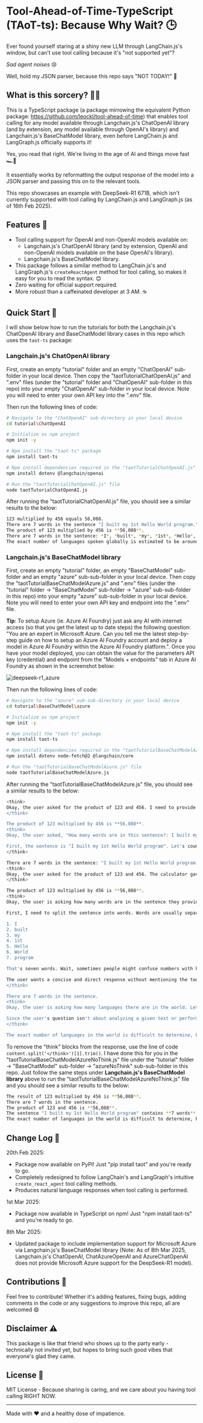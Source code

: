 # Tool-Ahead-of-Time-TypeScript (TAoT-ts): Because Why Wait? 🕒
Ever found yourself staring at a shiny new LLM through LangChain.js's window, but can't use tool calling because it's "not supported yet"? 

*Sad agent noises* 😢

Well, hold my JSON parser, because this repo says "NOT TODAY!" 🦾

## What is this sorcery? 🧙‍♂️

This is a TypeScript package (a package mirrowing the equivalent Python package: https://github.com/leockl/tool-ahead-of-time) that enables tool calling for any model available through Langchain.js's ChatOpenAI library (and by extension, any model available through OpenAI's library) and Langchain.js's BaseChatModel library, even before LangChain.js and LangGraph.js officially supports it! 

Yes, you read that right. We're living in the age of AI and things move fast 🏎️💨

It essentially works by reformatting the output response of the model into a JSON parser and passing this on to the relevant tools.

This repo showcases an example with DeepSeek-R1 671B, which isn't currently supported with tool calling by LangChain.js and LangGraph.js (as of 16th Feb 2025).

## Features 🌟

- Tool calling support for OpenAI and non-OpenAI models available on:
  - Langchain.js's ChatOpenAI library (and by extension, OpenAI and non-OpenAI models available on the base OpenAI's library).
  - Langchain.js's BaseChatModel library.
- This package follows a similar method to LangChain.js's and LangGraph.js's `createReactAgent` method for tool calling, so makes it easy for you to read the syntax. 😊
- Zero waiting for official support required.
- More robust than a caffeinated developer at 3 AM. ☕

## Quick Start 🚀

I will show below how to run the tutorials for both the Langchain.js's ChatOpenAI library and BaseChatModel library cases in this repo which uses the `taot-ts` package:

### Langchain.js's ChatOpenAI library

First, create an empty "tutorial" folder and an empty "ChatOpenAI" sub-folder in your local device. Then copy the "taotTutorialChatOpenAI.js" and ".env" files (under the "tutorial" folder and "ChatOpenAI" sub-folder in this repo) into your empty "ChatOpenAI" sub-folder in your local device. Note you will need to enter your own API key into the ".env" file.

Then run the following lines of code:

```bash
# Navigate to the "ChatOpenAI" sub-directory in your local device
cd tutorial\ChatOpenAI

# Initialize as npm project
npm init -y

# Npm install the "taot-ts" package
npm install taot-ts

# Npm install dependencies required in the "taotTutorialChatOpenAI.js" file
npm install dotenv @langchain/openai

# Run the "taotTutorialChatOpenAI.js" file
node taotTutorialChatOpenAI.js
```

After running the "taotTutorialChatOpenAI.js" file, you should see a similar results to the below:

```bash
123 multiplied by 456 equals 56,088.
There are 7 words in the sentence "I built my 1st Hello World program."
The product of 123 multiplied by 456 is **56,088**.
There are 7 words in the sentence: *I*, *built*, *my*, *1st*, *Hello*, *World*, and *program*.
The exact number of languages spoken globally is estimated to be around 7,000, though this number can vary due to factors like dialect continuums and language endangerment. Ethnologue (2023) currently documents 7,168 living languages.
```

### Langchain.js's BaseChatModel library

First, create an empty "tutorial" folder, an empty "BaseChatModel" sub-folder and an empty "azure" sub-sub-folder in your local device. Then copy the "taotTutorialBaseChatModelAzure.js" and ".env" files (under the "tutorial" folder -> "BaseChatModel" sub-folder -> "azure" sub-sub-folder in this repo) into your empty "azure" sub-sub-folder in your local device. Note you will need to enter your own API key and endpoint into the ".env" file.

**Tip**: To setup Azure (ie. Azure AI Foundry) just ask any AI with internet access (so that you get the latest up to date steps) the following question: "You are an expert in Microsoft Azure. Can you tell me the latest step-by-step guide on how to setup an Azure AI Foundry account and deploy a model in Azure AI Foundry within the Azure AI Foundry platform.". Once you have your model deployed, you can obtain the value for the parameters API key (credential) and endpoint from the "Models + endpoints" tab in Azure AI Foundry as shown in the screenshot below:

![deepseek-r1_azure](https://github.com/user-attachments/assets/40564165-9646-49ac-8ef3-62d85786a240)

Then run the following lines of code:

```bash
# Navigate to the "azure" sub-sub-directory in your local device
cd tutorial\BaseChatModel\azure

# Initialize as npm project
npm init -y

# Npm install the "taot-ts" package
npm install taot-ts

# Npm install dependencies required in the "taotTutorialBaseChatModelAzure.js" file
npm install dotenv node-fetch@2 @langchain/core

# Run the "taotTutorialBaseChatModelAzure.js" file
node taotTutorialBaseChatModelAzure.js
```

After running the "taotTutorialBaseChatModelAzure.js" file, you should see a similar results to the below:

```bash
<think>
Okay, the user asked for the product of 123 and 456. I need to provide a clear answer using the calculator result, which is 56088. The instructions say not to mention the tool used, so I shouldn't refer to a calculator. Just state the result directly. Let me phrase it concisely. Maybe start with "The product of 123 multiplied by 456 is 56,088." That's straightforward and includes the commas for readability. Check if the number is correct: 123*456. Let me do a quick verification. 100*456=45,600, 20*456=9,120, 3*456=1,368. Adding those: 45,600 + 9,120 = 54,720 + 1,368 = 56,088. Yep, that's right. So the answer is correct. Alright, just present the result as the answer without any extra details. That should do it.
</think>

The product of 123 multiplied by 456 is **56,088**.
<think>
Okay, the user asked, "How many words are in this sentence?: I built my 1st Hello World program". The tool result says 7. Let me check that.

First, the sentence is "I built my 1st Hello World program". Let's count the words. "I" is 1, "built" 2, "my" 3, "1st" 4, "Hello" 5, "World" 6, "program" 7. So yeah, that's seven words. The number "1st" counts as a single word even though it's a numeral and a suffix. Similarly, "Hello World" is two separate words. The user might wonder if contractions or numbers affect the count, but standard practice is to count each sequence of characters between spaces as a word. So the answer should be straightforward: "There are 7 words in that sentence."
</think>

There are 7 words in the sentence: "I built my 1st Hello World program."
<think>
Okay, the user asked for the product of 123 and 456. The calculator gave 56,088. I need to answer naturally without mentioning the tool. Let me phrase it simply. Start with the result, maybe state the numbers multiplied equal that. Keep it short and direct. No extra words. Check the numbers again to be sure. Yeah, 123 times 456 is indeed 56,088. Alright, that should do it.
</think>

The product of 123 multiplied by 456 is **56,088**.
<think>
Okay, the user is asking how many words are in the sentence they provided. The sentence is "I built my 1st Hello World program". The tool result says 7 words. Let me check that.

First, I need to split the sentence into words. Words are usually separated by spaces. Let's break it down:

1. I
2. built
3. my
4. 1st
5. Hello
6. World
7. program

That's seven words. Wait, sometimes people might confuse numbers with hyphens or other characters, but "1st" is a single word. "Hello World" here is two separate words because of the space. So yes, the tool is correct.

The user wants a concise and direct response without mentioning the tool. So the answer should just state the number. Maybe like, "There are 7 words in the sentence." That's straightforward and uses the result without extra details.
</think>

There are 7 words in the sentence.
<think>
Okay, the user is asking how many languages there are in the world. Let me think. The question is about counting languages. I remember that there's a tool called 'text_analyzer' which can analyze text. But wait, the user didn't provide any text to analyze. The tools I have are calculator and text_analyzer. The calculator is for math expressions, and text_analyzer is for analyzing provided text, counting words or characters.

Since the user's question isn't about analyzing a given text or performing a calculation, but rather a factual question about the number of languages globally, there's no tool available here. The text_analyzer requires the user to provide text, which they didn't. So the correct response is to answer directly. But the user's previous instruction said to only use tools when applicable and answer in plain text otherwise. The assistant should know that this question can't be addressed with the available tools, hence respond in plain text with the factual answer.
</think>

The exact number of languages in the world is difficult to determine, but estimates suggest there are roughly 7,000-7,100 living languages globally. This number fluctuates due to factors like language endangerment and discovery of undocumented languages.
```

To remove the "think" blocks from the response, use the line of code `content.split('</think>')[1].trim()`. I have done this for you in the "taotTutorialBaseChatModelAzureNoThink.js" file under the "tutorial" folder -> "BaseChatModel" sub-folder -> "azureNoThink" sub-sub-folder in this repo. Just follow the same steps under **Langchain.js's BaseChatModel library** above to run the "taotTutorialBaseChatModelAzureNoThink.js" file and you should see a similar results to the below:

```bash
The result of 123 multiplied by 456 is **56,088**.
There are 7 words in the sentence.
The product of 123 and 456 is **56,088**.
The sentence "I built my 1st Hello World program" contains **7 words**.
The exact number of languages in the world is difficult to determine, but estimates suggest there are approximately **7,000 languages** spoken globally. This number fluctuates due to factors like language endangerment, evolution, and documentation efforts.
```

## Change Log 📖

20th Feb 2025:
- Package now available on PyPI! Just "pip install taot" and you're ready to go.
- Completely redesigned to follow LangChain's and LangGraph's intuitive `create_react_agent` tool calling methods.
- Produces natural language responses when tool calling is performed.

1st Mar 2025:
- Package now available in TypeScript on npm! Just "npm install taot-ts" and you're ready to go.

8th Mar 2025:
- Updated package to include implementation support for Microsoft Azure via Langchain.js's BaseChatModel library (Note: As of 8th Mar 2025, Langchain.js's ChatOpenAI, ChatAzureOpenAI and AzureChatOpenAI does not provide Microsoft Azure support for the DeepSeek-R1 model).

## Contributions 🤝

Feel free to contribute! Whether it's adding features, fixing bugs, adding comments in the code or any suggestions to improve this repo, all are welcomed 😄

## Disclaimer ⚠️

This package is like that friend who shows up to the party early - technically not invited yet, but hopes to bring such good vibes that everyone's glad they came.

## License 📜

MIT License - Because sharing is caring, and we care about you having tool calling RIGHT NOW.

---

Made with ❤️ and a healthy dose of impatience.
